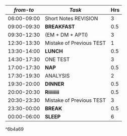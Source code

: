 
| *from-to*   | *Task*      | Hrs |
| ----------- | ----------- | --- |
| 06:00-09:00 | Short Notes REVISION | 3   |
| 09:00-09:30  | **BREAKFAST**    | 0.5 |
| 09:30-12:30 | (EM + DM + APTI)    | 3   |
| 12:30-13:30 | Mistake of Previous TEST    | 1   |
| 13:30-14:00 | **LUNCH**   | 0.5 |
| 14:30-17:30 | ONE TEST     | 3   |
| 17:00-17:30 | **NAP**   | 0.5 |
| 17:30-19:30 | ANALYSIS    | 2   |
| 19:30-20:00 | **DINNER**   | 0.5 |
| 20:00-20:30 | **Riiiiiiii**            | 0.5    |
| 20:30-23:30 | Mistake of Previous TEST    | 3 |
| 23:30-00:00 | **BREAK**   | 0.5 |
| 00:00-06:00 | **SLEEP**   | 6   |
^6b4a69